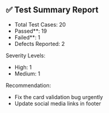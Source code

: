 ## ✅ Test Summary Report

- Total Test Cases: 20  
- Passed**: 19  
- Failed**: 1  
- Defects Reported: 2  

 Severity Levels:
- High: 1  
- Medium: 1  

 Recommendation:
- Fix the card validation bug urgently  
- Update social media links in footer  

